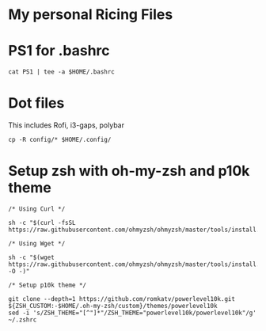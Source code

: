 # My personal Ricing Files

# PS1 for .bashrc
`cat PS1 | tee -a $HOME/.bashrc`

# Dot files 
This includes Rofi, i3-gaps, polybar

`cp -R config/* $HOME/.config/`

# Setup zsh with oh-my-zsh and p10k theme

```
/* Using Curl */

sh -c "$(curl -fsSL https://raw.githubusercontent.com/ohmyzsh/ohmyzsh/master/tools/install.sh)"

/* Using Wget */

sh -c "$(wget https://raw.githubusercontent.com/ohmyzsh/ohmyzsh/master/tools/install.sh -O -)"

/* Setup p10k theme */

git clone --depth=1 https://github.com/romkatv/powerlevel10k.git ${ZSH_CUSTOM:-$HOME/.oh-my-zsh/custom}/themes/powerlevel10k
sed -i 's/ZSH_THEME="[^"]*"/ZSH_THEME="powerlevel10k/powerlevel10k"/g' ~/.zshrc
```
